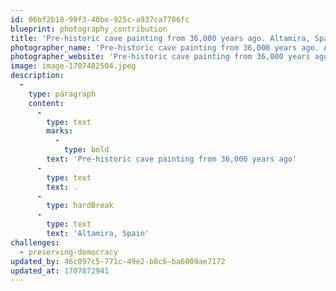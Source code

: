 ```yaml
---
id: 06bf2b18-99f3-40be-925c-a937ca7786fc
blueprint: photography_contribution
title: 'Pre-historic cave painting from 36,000 years ago. Altamira, Spain'
photographer_name: 'Pre-historic cave painting from 36,000 years ago. Altamira, Spain'
photographer_website: 'Pre-historic cave painting from 36,000 years ago. Altamira, Spain'
image: image-1707482504.jpeg
description:
  -
    type: paragraph
    content:
      -
        type: text
        marks:
          -
            type: bold
        text: 'Pre-historic cave painting from 36,000 years ago'
      -
        type: text
        text: .
      -
        type: hardBreak
      -
        type: text
        text: 'Altamira, Spain'
challenges:
  - preserving-democracy
updated_by: 46c097c5-771c-49e2-b8c6-ba6009ae7172
updated_at: 1707872941
---
```


